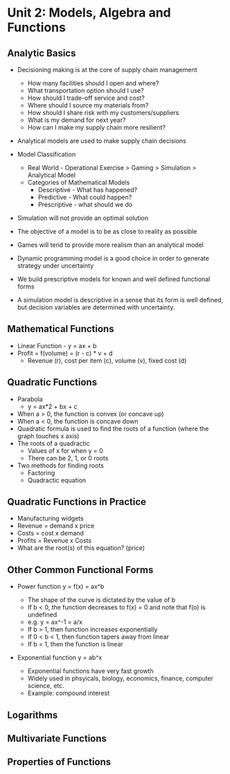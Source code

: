 # Unit 2: Models, Algebra and Functions

##  Analytic Basics

  * Decisioning making is at the core of supply chain management
    * How many facilities should I open and where?
    * What transportation option should I use?
    * How should I trade-off service and cost?
    * Where should I source my materials from?
    * How should I share risk with my customers/suppliers
    * What is my demand for next year?
    * How can I make my supply chain more resilient?
  
  * Analytical models are used to make supply chain decisions
  
  * Model Classification
    * Real World - Operational Exercise > Gaming > Simulation > Analytical Model
    * Categories of Mathematical Models
      * Descriptive - What has happened?
      * Predictive  - What could happen?
      * Prescriptive - what should we do
  
  * Simulation will not provide an optimal solution
  
  * The objective of a model is to be as close to reality as possible
  
  * Games will tend to provide more realism than an analytical model
  
  * Dynamic programming model is a good choice in order to generate strategy under uncertainty
  
  * We build prescriptive models for known and well defined functional forms
  
  * A simulation model is descriptive in a sense that its form is well defined, but decision variables are determined with uncertainty.
  
##  Mathematical Functions
  * Linear Function - y = ax + b
  * Profit = f(volume) = (r - c) * v + d
    * Revenue (r), cost per item (c), volume (v), fixed cost (d)
    
##  Quadratic Functions
  * Parabola 
    * y = ax*2 + bx + c
  * When a > 0, the function is convex (or concave up)
  * When a < 0, the function is concave down
  * Quadratic formula is used to find the roots of a function (where the graph touches x axis)
  * The roots of a quadractic
    * Values of x for when y = 0
    * There can be 2, 1, or 0 roots
  * Two methods for finding roots
    * Factoring
    * Quadractic equation
  
##  Quadratic Functions in Practice
  * Manufacturing widgets
  * Revenue = demand x price
  * Costs = cost x demand
  * Profits = Revenue x Costs
  * What are the root(s) of this equation? (price)
  
##  Other Common Functional Forms
  * Power function y = f(x) = ax^b
    * The shape of the curve is dictated by the value of b
    * If b < 0, the function decreases to f(x) = 0 and note that f(o) is undefined
    * e.g. y = ax^-1 = a/x
    * If b > 1, then function increases exponentially
    * If 0 < b < 1, then function tapers away from linear
    * If b = 1, then the function is linear
    
  * Exponential function y = ab^x
    * Exponential functions have very fast growth
    * Widely used in phsyicals, biology, economics, finance, computer science, etc.
    * Example: compound interest
    
##  Logarithms

##  Multivariate Functions

##  Properties of Functions
